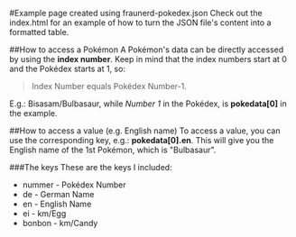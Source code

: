 #Example page created using fraunerd-pokedex.json
Check out the index.html for an example of how to turn the JSON file's content into a formatted table. 

##How to access a Pokémon
A Pokémon's data can be directly accessed by using the **index number**. Keep in mind that the index numbers start at 0 and the Pokédex starts at 1, so:
>Index Number equals Pokédex Number-1.

E.g.: Bisasam/Bulbasaur, while *Number 1* in the Pokédex, is **pokedata[0]** in the example.

##How to access a value (e.g. English name)
To access a value, you can use the corresponding key, e.g.: **pokedata[0].en**. This will give you the English name of the 1st Pokémon, which is "Bulbasaur".

###The keys
These are the keys I included:
* nummer - Pokédex Number
* de - German Name
* en - English Name
* ei - km/Egg
* bonbon - km/Candy

